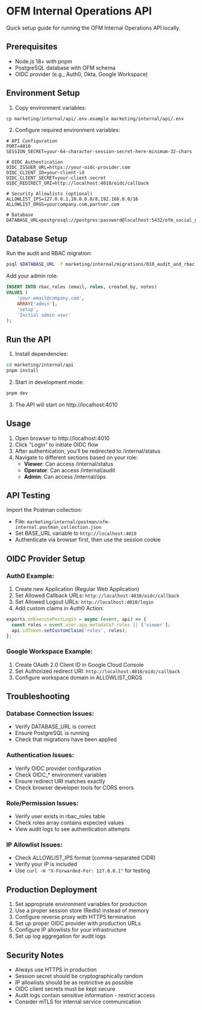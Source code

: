 # OFM Internal Operations API

Quick setup guide for running the OFM Internal Operations API locally.

## Prerequisites

- Node.js 18+ with pnpm
- PostgreSQL database with OFM schema
- OIDC provider (e.g., Auth0, Okta, Google Workspace)

## Environment Setup

1. Copy environment variables:
```bash
cp marketing/internal/api/.env.example marketing/internal/api/.env
```

2. Configure required environment variables:
```env
# API Configuration
PORT=4010
SESSION_SECRET=your-64-character-session-secret-here-minimum-32-chars

# OIDC Authentication
OIDC_ISSUER_URL=https://your-oidc-provider.com
OIDC_CLIENT_ID=your-client-id
OIDC_CLIENT_SECRET=your-client-secret
OIDC_REDIRECT_URI=http://localhost:4010/oidc/callback

# Security Allowlists (optional)
ALLOWLIST_IPS=127.0.0.1,10.0.0.0/8,192.168.0.0/16
ALLOWLIST_ORGS=yourcompany.com,partner.com

# Database
DATABASE_URL=postgresql://postgres:password@localhost:5432/ofm_social_os
```

## Database Setup

Run the audit and RBAC migration:
```bash
psql $DATABASE_URL -f marketing/internal/migrations/010_audit_and_rbac.sql
```

Add your admin role:
```sql
INSERT INTO rbac_roles (email, roles, created_by, notes) 
VALUES (
    'your-email@company.com', 
    ARRAY['admin'], 
    'setup', 
    'Initial admin user'
);
```

## Run the API

1. Install dependencies:
```bash
cd marketing/internal/api
pnpm install
```

2. Start in development mode:
```bash
pnpm dev
```

3. The API will start on http://localhost:4010

## Usage

1. Open browser to http://localhost:4010
2. Click "Login" to initiate OIDC flow
3. After authentication, you'll be redirected to /internal/status
4. Navigate to different sections based on your role:
   - **Viewer**: Can access /internal/status
   - **Operator**: Can access /internal/audit  
   - **Admin**: Can access /internal/ops

## API Testing

Import the Postman collection:
- File: `marketing/internal/postman/ofm-internal.postman_collection.json`
- Set BASE_URL variable to `http://localhost:4010`
- Authenticate via browser first, then use the session cookie

## OIDC Provider Setup

### Auth0 Example:
1. Create new Application (Regular Web Application)
2. Set Allowed Callback URLs: `http://localhost:4010/oidc/callback`
3. Set Allowed Logout URLs: `http://localhost:4010/login`
4. Add custom claims in Auth0 Action:
```javascript
exports.onExecutePostLogin = async (event, api) => {
  const roles = event.user.app_metadata?.roles || ['viewer'];
  api.idToken.setCustomClaim('roles', roles);
};
```

### Google Workspace Example:
1. Create OAuth 2.0 Client ID in Google Cloud Console
2. Set Authorized redirect URI: `http://localhost:4010/oidc/callback`
3. Configure workspace domain in ALLOWLIST_ORGS

## Troubleshooting

### Database Connection Issues:
- Verify DATABASE_URL is correct
- Ensure PostgreSQL is running
- Check that migrations have been applied

### Authentication Issues:
- Verify OIDC provider configuration
- Check OIDC_* environment variables
- Ensure redirect URI matches exactly
- Check browser developer tools for CORS errors

### Role/Permission Issues:
- Verify user exists in rbac_roles table
- Check roles array contains expected values
- View audit logs to see authentication attempts

### IP Allowlist Issues:
- Check ALLOWLIST_IPS format (comma-separated CIDR)
- Verify your IP is included
- Use `curl -H "X-Forwarded-For: 127.0.0.1"` for testing

## Production Deployment

1. Set appropriate environment variables for production
2. Use a proper session store (Redis) instead of memory
3. Configure reverse proxy with HTTPS termination
4. Set up proper OIDC provider with production URLs
5. Configure IP allowlists for your infrastructure
6. Set up log aggregation for audit logs

## Security Notes

- Always use HTTPS in production
- Session secret should be cryptographically random
- IP allowlists should be as restrictive as possible
- OIDC client secrets must be kept secure
- Audit logs contain sensitive information - restrict access
- Consider mTLS for internal service communication